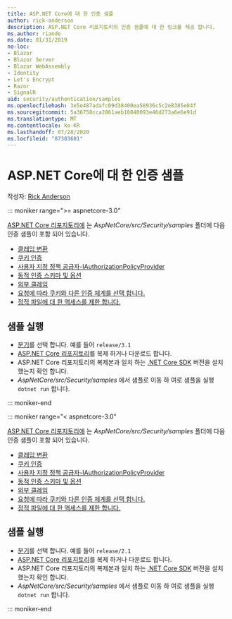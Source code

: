 ```yaml
---
title: ASP.NET Core에 대 한 인증 샘플
author: rick-anderson
description: ASP.NET Core 리포지토리의 인증 샘플에 대 한 링크를 제공 합니다.
ms.author: riande
ms.date: 01/31/2019
no-loc:
- Blazor
- Blazor Server
- Blazor WebAssembly
- Identity
- Let's Encrypt
- Razor
- SignalR
uid: security/authentication/samples
ms.openlocfilehash: 3e5e487adafc09d38400ea58936c5c2e8385e84f
ms.sourcegitcommit: 5a36758cca2861aeb10840093e46d273a6e6e91d
ms.translationtype: MT
ms.contentlocale: ko-KR
ms.lasthandoff: 07/28/2020
ms.locfileid: "87303601"
---
```

# <a name="authentication-samples-for-aspnet-core"></a>ASP.NET Core에 대 한 인증 샘플

작성자: [Rick Anderson](https://twitter.com/RickAndMSFT)

::: moniker range=">= aspnetcore-3.0"

[ASP.NET Core 리포지토리에](https://github.com/dotnet/AspNetCore) 는 *AspNetCore/src/Security/samples* 폴더에 다음 인증 샘플이 포함 되어 있습니다.

* [클레임 변환](https://github.com/dotnet/AspNetCore/tree/release/3.1/src/Security/samples/ClaimsTransformation)
* [쿠키 인증](https://github.com/dotnet/AspNetCore/tree/release/3.1/src/Security/samples/Cookies)
* [사용자 지정 정책 공급자-IAuthorizationPolicyProvider](https://github.com/dotnet/AspNetCore/tree/release/3.1/src/Security/samples/CustomPolicyProvider)
* [동적 인증 스키마 및 옵션](https://github.com/dotnet/AspNetCore/tree/release/3.1/src/Security/samples/DynamicSchemes)
* [외부 클레임](https://github.com/dotnet/AspNetCore/tree/release/3.1/src/Security/samples/Identity.ExternalClaims)
* [요청에 따라 쿠키와 다른 인증 체계를 선택 합니다.](https://github.com/dotnet/AspNetCore/tree/release/3.1/src/Security/samples/PathSchemeSelection)
* [정적 파일에 대 한 액세스를 제한 합니다.](https://github.com/dotnet/AspNetCore/tree/release/3.1/src/Security/samples/StaticFilesAuth)

## <a name="run-the-samples"></a>샘플 실행

* [분기](https://github.com/dotnet/AspNetCore)를 선택 합니다. 예를 들어 `release/3.1`
* [ASP.NET Core 리포지토리](https://github.com/dotnet/AspNetCore)를 복제 하거나 다운로드 합니다.
* ASP.NET Core 리포지토리의 복제본과 일치 하는 [.NET Core SDK](https://dotnet.microsoft.com/download/dotnet-core) 버전을 설치 했는지 확인 합니다.
* *AspNetCore/src/Security/samples* 에서 샘플로 이동 하 여로 샘플을 실행 `dotnet run` 합니다.

::: moniker-end

::: moniker range="< aspnetcore-3.0"

[ASP.NET Core 리포지토리에](https://github.com/dotnet/AspNetCore) 는 *AspNetCore/src/Security/samples* 폴더에 다음 인증 샘플이 포함 되어 있습니다.

* [클레임 변환](https://github.com/dotnet/AspNetCore/tree/release/2.1/src/Security/samples/ClaimsTransformation)
* [쿠키 인증](https://github.com/dotnet/AspNetCore/tree/release/2.1/src/Security/samples/Cookies)
* [사용자 지정 정책 공급자-IAuthorizationPolicyProvider](https://github.com/dotnet/AspNetCore/tree/2.1.3/src/Security/samples/CustomPolicyProvider)
* [동적 인증 스키마 및 옵션](https://github.com/dotnet/AspNetCore/tree/release/2.1/src/Security/samples/DynamicSchemes)
* [외부 클레임](https://github.com/dotnet/AspNetCore/tree/release/2.1/src/Security/samples/Identity.ExternalClaims)
* [요청에 따라 쿠키와 다른 인증 체계를 선택 합니다.](https://github.com/dotnet/AspNetCore/tree/release/2.1/src/Security/samples/PathSchemeSelection)
* [정적 파일에 대 한 액세스를 제한 합니다.](https://github.com/dotnet/AspNetCore/tree/2.1.3/src/Security/samples/StaticFilesAuth)

## <a name="run-the-samples"></a>샘플 실행

* [분기](https://github.com/dotnet/AspNetCore)를 선택 합니다. 예를 들어 `release/2.1`
* [ASP.NET Core 리포지토리](https://github.com/dotnet/AspNetCore)를 복제 하거나 다운로드 합니다.
* ASP.NET Core 리포지토리의 복제본과 일치 하는 [.NET Core SDK](https://dotnet.microsoft.com/download/dotnet-core) 버전을 설치 했는지 확인 합니다.
* *AspNetCore/src/Security/samples* 에서 샘플로 이동 하 여로 샘플을 실행 `dotnet run` 합니다.

::: moniker-end
